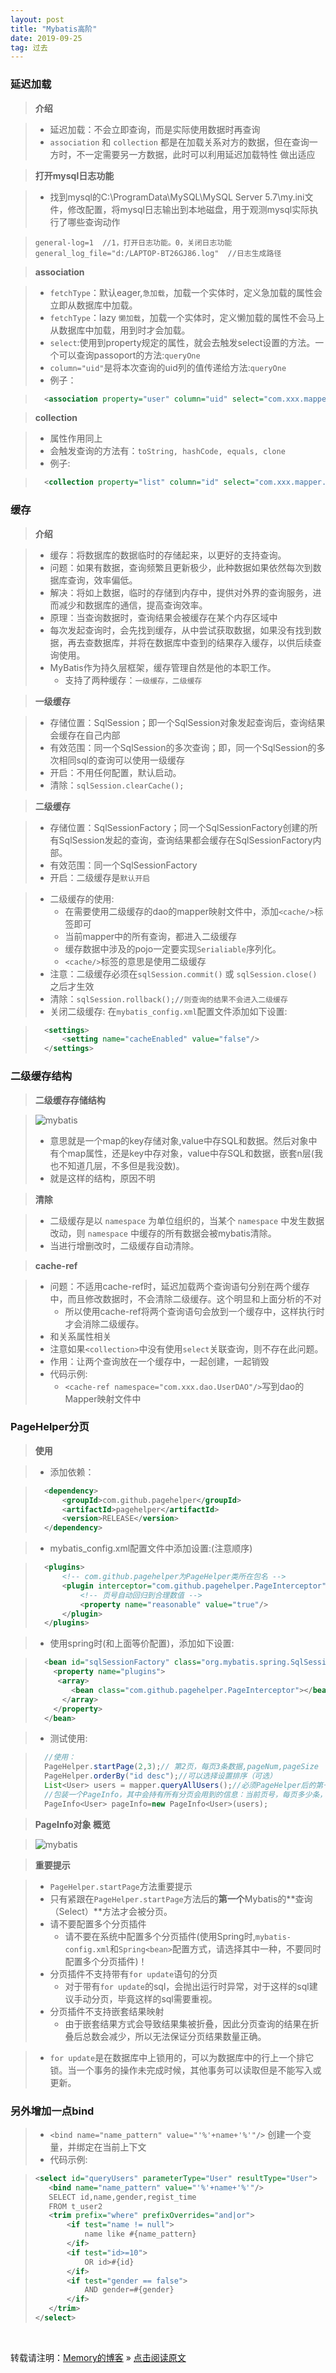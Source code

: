 ```yaml
---
layout: post
title: "Mybatis高阶"
date: 2019-09-25
tag: 过去
---
```

### 延迟加载

> **介绍**

> * 延迟加载：不会立即查询，而是实际使用数据时再查询
> * `association` 和 `collection` 都是在加载关系对方的数据，但在查询一方时，不一定需要另一方数据，此时可以利用延迟加载特性 做出适应

> **打开mysql日志功能**

> * 找到mysql的C:\ProgramData\MySQL\MySQL Server 5.7\my.ini文件，修改配置，将mysql日志输出到本地磁盘，用于观测mysql实际执行了哪些查询动作

>```
> general-log=1  //1，打开日志功能。0，关闭日志功能
> general_log_file="d:/LAPTOP-BT26GJ86.log"  //日志生成路径
>```

> **association**

> * `fetchType`：默认eager,`急加载`，加载一个实体时，定义急加载的属性会立即从数据库中加载。
> * `fetchType`：lazy `懒加载`，加载一个实体时，定义懒加载的属性不会马上从数据库中加载，用到时才会加载。
> * `select`:使用到property规定的属性，就会去触发select设置的方法。一个可以查询passoport的方法:`queryOne`
> * `column="uid"`是将本次查询的uid列的值传递给方法:`queryOne`
> * 例子：

>```xml
>   <association property="user" column="uid" select="com.xxx.mapper.UserMapper.findByIdUser" fetchType="lazy"> </association>
>```

> **collection**

> * 属性作用同上
> * 会触发查询的方法有：`toString, hashCode, equals, clone`
> * 例子: 

>```xml
>   <collection property="list" column="id" select="com.xxx.mapper.OrderMapper.findById" fetchType="lazy"></collection>
>```

### 缓存

> **介绍**

> * 缓存：将数据库的数据临时的存储起来，以更好的支持查询。
> * 问题：如果有数据，查询频繁且更新极少，此种数据如果依然每次到数据库查询，效率偏低。
> * 解决：将如上数据，临时的存储到内存中，提供对外界的查询服务，进而减少和数据库的通信，提高查询效率。
> * 原理：当查询数据时，查询结果会被缓存在某个内存区域中
> * 每次发起查询时，会先找到缓存，从中尝试获取数据，如果没有找到数据，再去查数据库，并将在数据库中查到的结果存入缓存，以供后续查询使用。
> * MyBatis作为持久层框架，缓存管理自然是他的本职工作。
>   - 支持了两种缓存：`一级缓存，二级缓存`

> **一级缓存**

> * 存储位置：SqlSession；即一个SqlSession对象发起查询后，查询结果会缓存在自己内部
> * 有效范围：同一个SqlSession的多次查询；即，同一个SqlSession的多次相同sql的查询可以使用一级缓存
> * 开启：不用任何配置，默认启动。
> * 清除：`sqlSession.clearCache();`

> **二级缓存**

> * 存储位置：SqlSessionFactory；同一个SqlSessionFactory创建的所有SqlSession发起的查询，查询结果都会缓存在SqlSessionFactory内部。
> * 有效范围：同一个SqlSessionFactory
> * 开启：二级缓存是`默认开启`

> * 二级缓存的使用:
>   - 在需要使用二级缓存的dao的mapper映射文件中，添加`<cache/>`标签即可
>   - 当前mapper中的所有查询，都进入二级缓存 
>   - 缓存数据中涉及的pojo一定要实现`Serialiable`序列化。
>   - `<cache/>`标签的意思是使用二级缓存
> * 注意：二级缓存必须在`sqlSession.commit()` 或 `sqlSession.close()` 之后才生效
> * 清除：`sqlSession.rollback();//则查询的结果不会进入二级缓存`
> * 关闭二级缓存: 在`mybatis_config.xml`配置文件添加如下设置:

>```xml
>   <settings>
>       <setting name="cacheEnabled" value="false"/>
>   </settings>
>```

### 二级缓存结构

> **二级缓存存储结构**

> ![mybatis](/images/MyBatis/004.jpg)
> * 意思就是一个map的key存储对象,value中存SQL和数据。然后对象中有个map属性，还是key中存对象，value中存SQL和数据，嵌套n层(我也不知道几层，不多但是我没数)。
> * 就是这样的结构，原因不明

> **清除**

> * 二级缓存是以 `namespace` 为单位组织的，当某个 `namespace` 中发生数据改动，则 `namespace` 中缓存的所有数据会被mybatis清除。
> * 当进行增删改时，二级缓存自动清除。

> **cache-ref**

> * 问题：不适用cache-ref时，延迟加载两个查询语句分别在两个缓存中，而且修改数据时，不会清除二级缓存。这个明显和上面分析的不对
>   - 所以使用cache-ref将两个查询语句会放到一个缓存中，这样执行时才会消除二级缓存。
> * 和关系属性相关
> * 注意如果`<collection>`中没有使用`select`关联查询，则不存在此问题。
> * 作用：让两个查询放在一个缓存中，一起创建，一起销毁
> * 代码示例:
>   - `<cache-ref namespace="com.xxx.dao.UserDAO"/>`写到dao的Mapper映射文件中

### PageHelper分页

> **使用**

> * 添加依赖：

>```xml
>   <dependency>
>       <groupId>com.github.pagehelper</groupId>
>       <artifactId>pagehelper</artifactId>
>       <version>RELEASE</version>
>   </dependency>
>```

> * mybatis_config.xml配置文件中添加设置:(注意顺序)

>```xml
>   <plugins>
>       <!-- com.github.pagehelper为PageHelper类所在包名 -->
>       <plugin interceptor="com.github.pagehelper.PageInterceptor">
>           <!-- 页号自动回归到合理数值 -->
>           <property name="reasonable" value="true"/>
>       </plugin>
>   </plugins>
>```

> * 使用spring时(和上面等价配置)，添加如下设置:

>```xml
>   <bean id="sqlSessionFactory" class="org.mybatis.spring.SqlSessionFactoryBean">
>     <property name="plugins">
>      <array>
>         <bean class="com.github.pagehelper.PageInterceptor"></bean>
>       </array>
>     </property>
>   </bean>
>```

> * 测试使用:

>```java
>   //使用：
>   PageHelper.startPage(2,3);// 第2页，每页3条数据,pageNum,pageSize
>   PageHelper.orderBy("id desc");//可以选择设置排序（可选）
>   List<User> users = mapper.queryAllUsers();//必须PageHelper后的第一个查询语句，才会被PageHelp增强处理(可观测mysql日志)
>   //包装一个PageInfo，其中会持有所有分页会用到的信息：当前页号，每页多少条，共多少页，是否为第一页/最后一页，是否有下一页等。
>   PageInfo<User> pageInfo=new PageInfo<User>(users);
>```

> **PageInfo对象 概览**

> ![mybatis](/images/MyBatis/005.jpg)

> **重要提示**

> * `PageHelper.startPage`方法重要提示
> * 只有紧跟在`PageHelper.startPage`方法后的**第一个**Mybatis的**查询（Select）**方法才会被分页。
> * 请不要配置多个分页插件
>   - 请不要在系统中配置多个分页插件(使用Spring时,`mybatis-config.xml`和`Spring<bean>`配置方式，请选择其中一种，不要同时配置多个分页插件)！
> * 分页插件不支持带有`for update`语句的分页
>   - 对于带有`for update`的sql，会抛出运行时异常，对于这样的sql建议手动分页，毕竟这样的sql需要重视。
> * 分页插件不支持嵌套结果映射
>   - 由于嵌套结果方式会导致结果集被折叠，因此分页查询的结果在折叠后总数会减少，所以无法保证分页结果数量正确。

> * `for update`是在数据库中上锁用的，可以为数据库中的行上一个排它锁。当一个事务的操作未完成时候，其他事务可以读取但是不能写入或更新。

### 另外增加一点bind

> * `<bind name="name_pattern" value="'%'+name+'%'"/>` 创建一个变量，并绑定在当前上下文
> * 代码示例:

>```xml
><select id="queryUsers" parameterType="User" resultType="User">
>    <bind name="name_pattern" value="'%'+name+'%'"/>
>    SELECT id,name,gender,regist_time
>    FROM t_user2
>    <trim prefix="where" prefixOverrides="and|or">
>        <if test="name != null">
>            name like #{name_pattern}
>        </if>
>        <if test="id>=10">
>            OR id>#{id}
>        </if>
>        <if test="gender == false">
>            AND gender=#{gender}
>        </if>
>    </trim>
></select>
>```

<br>
    
转载请注明：[Memory的博客](https://www.shendonghai.com) » [点击阅读原文](http://www.shendonghai.com/2019/09/Mybatis%E9%AB%98%E9%98%B6/)